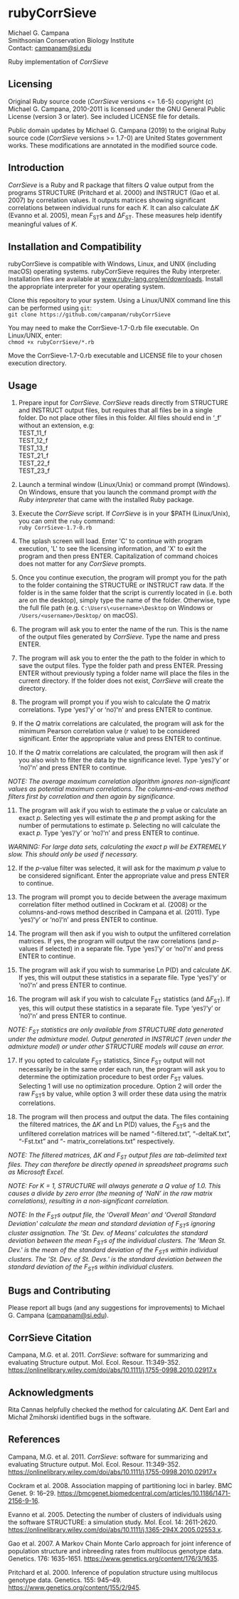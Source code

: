 # rubyCorrSieve  
Michael G. Campana  
Smithsonian Conservation Biology Institute  
Contact: campanam@si.edu  

Ruby implementation of *CorrSieve*  


## Licensing  
Original Ruby source code (*CorrSieve* versions <= 1.6-5) copyright (c) Michael G. Campana, 2010-2011 is licensed under the GNU General Public License (version 3 or later). See included LICENSE file for details.  

Public domain updates by Michael G. Campana (2019) to the original Ruby source code (*CorrSieve* versions >= 1.7-0) are United States government works. These modifications are annotated in the modified source code.  

## Introduction
*CorrSieve* is a Ruby and R package that filters *Q* value output from the programs STRUCTURE (Pritchard et al. 2000) and INSTRUCT (Gao et al. 2007) by correlation values. It outputs matrices showing significant correlations between individual runs for each *K*. It can also calculate Δ*K* (Evanno et al. 2005), mean *F*<sub>ST</sub>s and Δ*F*<sub>ST</sub>. These measures help identify meaningful values of *K*.  

## Installation and Compatibility  
rubyCorrSieve is compatible with Windows, Linux, and UNIX (including macOS) operating systems. rubyCorrSieve requires the Ruby interpreter. Installation files are available at www.ruby-lang.org/en/downloads. Install the appropriate interpreter for your operating system.  

Clone this repository to your system. Using a Linux/UNIX command line this can be performed using `git`:  
`git clone https://github.com/campanam/rubyCorrSieve`  

You may need to make the CorrSieve-1.7-0.rb file executable. On Linux/UNIX, enter:  
`chmod +x rubyCorrSieve/*.rb`  

Move the CorrSieve-1.7-0.rb executable and LICENSE file to your chosen execution directory.  

## Usage  
1. Prepare input for *CorrSieve*. *CorrSieve* reads directly from STRUCTURE and INSTRUCT output files, but requires that all files be in a single folder. Do not place other files in this folder. All files should end in ‘_f’ without an extension, e.g:  
TEST_11_f  
TEST_12_f  
TEST_13_f  
TEST_21_f  
TEST_22_f  
TEST_23_f  

2. Launch a terminal window (Linux/Unix) or command prompt (Windows). On Windows, ensure that you launch the command prompt *with the Ruby interpreter* that came with the installed Ruby package.  

3. Execute the *CorrSieve* script. If *CorrSieve* is in your $PATH (Linux/Unix), you can omit the `ruby` command:  
`ruby CorrSieve-1.7-0.rb`  

4. The splash screen will load. Enter 'C' to continue with program execution, 'L' to see the licensing information, and 'X' to exit the program and then press ENTER. Capitalization of command choices does not matter for any *CorrSieve* prompts.  

5. Once you continue execution, the program will prompt you for the path to the folder containing the STRUCTURE or INSTRUCT raw data. If the folder is in the same folder that the script is currently located in (i.e. both are on the desktop), simply type the name of the folder. Otherwise, type the full file path (e.g. `C:\Users\<username>\Desktop` on Windows or `/Users/<username>/Desktop/` on macOS).  

6. The program will ask you to enter the name of the run. This is the name of the output files generated by *CorrSieve*. Type the name and press ENTER.  

7. The program will ask you to enter the the path to the folder in which to save the output files. Type the folder path and press ENTER. Pressing ENTER without previously typing a folder name will place the files in the current directory. If the folder does not exist, *CorrSieve* will create the directory.  

8. The program will prompt you if you wish to calculate the *Q* matrix correlations. Type ‘yes’/‘y’ or ‘no’/‘n’ and press ENTER to continue.  

9. If the *Q* matrix correlations are calculated, the program will ask for the minimum Pearson correlation value (*r* value) to be considered significant. Enter the appropriate value and press ENTER to continue.  

10. If the *Q* matrix correlations are calculated, the program will then ask if you also wish to filter the data by the significance level. Type ‘yes’/‘y’ or ‘no’/‘n’ and press ENTER to continue.  

*NOTE: The average maximum correlation algorithm ignores non-significant values as potential maximum correlations. The columns-and-rows method filters first by correlation and then again by significance.*  

11. The program will ask if you wish to estimate the *p* value or calculate an exact *p*. Selecting yes will estimate the *p* and prompt asking for the number of permutations to estimate p. Selecting no will calculate the exact *p*. Type ‘yes’/‘y’ or ‘no’/‘n’ and press ENTER to continue.

*WARNING: For large data sets, calculating the exact p will be EXTREMELY slow. This should only be used if necessary.*  

12. If the *p*-value filter was selected, it will ask for the maximum *p* value to be considered significant. Enter the appropriate value and press ENTER to continue.  

13. The program will prompt you to decide between the average maximum correlation filter method outlined in Cockram et al. (2008) or the columns-and-rows method described in Campana et al. (2011). Type ‘yes’/‘y’ or ‘no’/‘n’ and press ENTER to continue.  

14. The program will then ask if you wish to output the unfiltered correlation matrices. If yes, the program will output the raw correlations (and *p*-values if selected) in a separate file. Type ‘yes’/‘y’ or ‘no’/‘n’ and press ENTER to continue.  

15. The program will ask if you wish to summarise Ln P(D) and calculate Δ*K*. If yes, this will output these statistics in a separate file. Type ‘yes’/‘y’ or ‘no’/‘n’ and press ENTER to continue.  

16. The program will ask if you wish to calculate F<sub>ST</sub> statistics (and Δ*F*<sub>ST</sub>). If yes, this will output these statistics in a separate file. Type ‘yes’/‘y’ or ‘no’/‘n’ and press ENTER to continue.  

*NOTE: F<sub>ST</sub> statistics are only available from STRUCTURE data generated under the admixture model. Output generated in INSTRUCT (even under the admixture model) or under other STRUCTURE models will cause an error.*  

17. If you opted to calculate *F*<sub>ST</sub> statistics, Since *F*<sub>ST</sub> output will not necessarily be in the same order each run, the program will ask you to determine the optimization procedure to best order *F*<sub>ST</sub> values. Selecting 1 will use no optimization procedure. Option 2 will order the raw *F*<sub>ST</sub>s by value, while option 3 will order these data using the matrix correlations.  

18. The program will then process and output the data. The files containing the filtered matrices, the Δ*K* and Ln P(D) values, the *F*<sub>ST</sub>s and the unfiltered correlation matrices will be named “<run name>-filtered.txt”, “<run name>-deltaK.txt”, “<run name>-Fst.txt” and “<run name>- matrix_correlations.txt” respectively.  
  
*NOTE: The filtered matrices, ΔK and F<sub>ST</sub> output files are tab-delimited text files. They can therefore be directly opened in spreadsheet programs such as Microsoft Excel.*  

*NOTE: For K = 1, STRUCTURE will always generate a *Q* value of 1.0. This causes a divide by zero error (the meaning of ‘NaN’ in the raw matrix correlations), resulting in a non-significant correlation.*  

*NOTE: In the F<sub>ST</sub>s output file, the 'Overall Mean' and 'Overall Standard Deviation' calculate the mean and standard deviation of F<sub>ST</sub>s ignoring cluster assignation. The 'St. Dev. of Means' calculates the standard deviation between the mean *F*<sub>ST</sub>s of the individual clusters. The 'Mean St. Dev.' is the mean of the standard deviation of the F<sub>ST</sub>s within individual clusters. The 'St. Dev. of St. Devs.' is the standard deviation between the standard deviation of the F<sub>ST</sub>s within individual clusters.*  


## Bugs and Contributing
Please report all bugs (and any suggestions for improvements) to Michael G. Campana (campanam@si.edu).  

## CorrSieve Citation  
Campana, M.G. et al. 2011. *CorrSieve*: software for summarizing and evaluating Structure output. Mol. Ecol. Resour. 11:349-352. https://onlinelibrary.wiley.com/doi/abs/10.1111/j.1755-0998.2010.02917.x  

## Acknowledgments
Rita Cannas helpfully checked the method for calculating Δ*K*. Dent Earl and Michał Żmihorski identified bugs in the software.  

## References
Campana, M.G. et al. 2011. *CorrSieve*: software for summarizing and evaluating Structure output. Mol. Ecol. Resour. 11:349-352. https://onlinelibrary.wiley.com/doi/abs/10.1111/j.1755-0998.2010.02917.x  

Cockram et al. 2008. Association mapping of partitioning loci in barley. BMC Genet. 9: 16–29. https://bmcgenet.biomedcentral.com/articles/10.1186/1471-2156-9-16.  

Evanno et al. 2005. Detecting the number of clusters of individuals using the software STRUCTURE: a simulation study. Mol. Ecol. 14: 2611-2620. https://onlinelibrary.wiley.com/doi/abs/10.1111/j.1365-294X.2005.02553.x.  

Gao et al. 2007. A Markov Chain Monte Carlo approach for joint inference of population structure and inbreeding rates from multilocus genotype data. Genetics. 176: 1635-1651. https://www.genetics.org/content/176/3/1635.  

Pritchard et al. 2000. Inference of population structure using multilocus genotype data. Genetics. 155: 945–49. https://www.genetics.org/content/155/2/945.  
